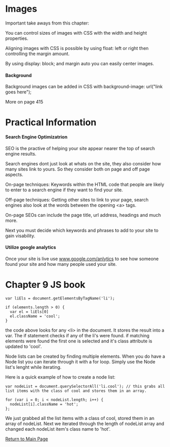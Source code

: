 # Images

Important take aways from this chapter:

You can control sizes of images with CSS with the width and height properties.

Aligning images with CSS is possible by using float: left or right then controlling the margin amount.

By using display: block; and margin auto you can easily center images.

#### Background

Background images can be added in CSS with background-image: url("link goes here");

More on page 415

# Practical Information

#### Search Engine Optimizatrion

SEO is the practive of helping your site appear nearer the top of search engine results.

Search engines dont just look at whats on the site, they also consider how many sites link to yours. So they consider both on page and off page aspects.

On-page techniques: Keywords within the HTML code that people are likely to enter to a search engine if they want to find your site.

Off-page techniques: Getting other sites to link to your page, search engines also look at the words between the opening <a\> tags.

On-page SEOs can include the page title, url address, headings and much more.

Next you must decide which keywords and phrases to add to your site to gain visability. 

#### Utilize google analytics

Once your site is live use www.google.com/anlytics to see how someone found your site and how many people used your site.

# Chapter 9 JS book

```
var liEls = document.getElementsByTagName('li');

if (elements.length > 0) {
  var el = liEls[0]
  el.className = 'cool';
}
```

the code above looks for any <li\> in the document. It stores the result into a var. The if statement checks if any of the li's were found. if matching elements were found the first one is selected and it's class attribute is updated to 'cool'.

Node lists can be created by finding multiple elements. When you do have a Node list you can iterate through it with a for loop. Simply use the Node list's lenght while iterating.

Here is a quick example of how to create a node list:
```
var nodeList = document.querySelectorAll('li.cool'); // this grabs all list items with the class of cool and stores them in an array.

for (var i = 0; i < nodeList.length; i++) {
  nodeList[i].className = 'hot';
};
```
We just grabbed all the list items with a class of cool, stored them in an array of nodeList. Next we iterated through the length of nodeList array and changed each nodeList item's class name to 'hot'.

[Return to Main Page](https://pydrummer.github.io/pydrummer.github.io-reading-notes-/)
